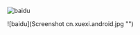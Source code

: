 ![baidu](http://www.baidu.com/img/bdlogo.gif "百度logo")  

![baidu](Screenshot cn.xuexi.android.jpg "")
